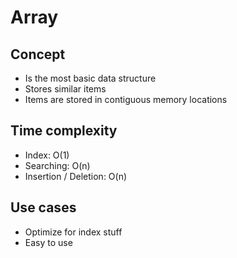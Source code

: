 # Array

## Concept

- Is the most basic data structure
- Stores similar items
- Items are stored in contiguous memory locations

## Time complexity

- Index: O(1)
- Searching: O(n)
- Insertion / Deletion: O(n)

## Use cases

- Optimize for index stuff
- Easy to use
